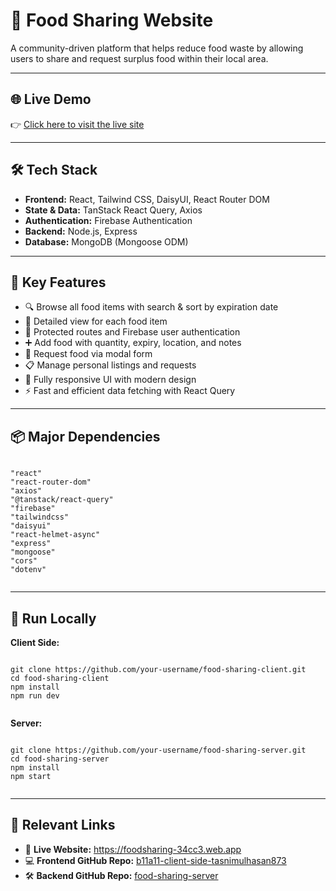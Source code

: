 <!DOCTYPE html>
<html lang="en">
<head>
  <meta charset="UTF-8">
  <title>🍱 Food Sharing Website</title>

</head>
<body>

  <h1>🍱 Food Sharing Website</h1>
  <p>A community-driven platform that helps reduce food waste by allowing users to share and request surplus food within their local area.</p>

  <hr>

  <h2>🌐 Live Demo</h2>
  <p>👉 <a href="https://foodsharing-34cc3.web.app/" target="_blank">Click here to visit the live site</a></p>

  <hr>

  <h2>🛠️ Tech Stack</h2>
  <ul>
    <li><strong>Frontend:</strong> React, Tailwind CSS, DaisyUI, React Router DOM</li>
    <li><strong>State & Data:</strong> TanStack React Query, Axios</li>
    <li><strong>Authentication:</strong> Firebase Authentication</li>
    <li><strong>Backend:</strong> Node.js, Express</li>
    <li><strong>Database:</strong> MongoDB (Mongoose ODM)</li>
  </ul>

  <hr>

  <h2>🔑 Key Features</h2>
  <ul>
    <li>🔍 Browse all food items with search & sort by expiration date</li>
    <li>📝 Detailed view for each food item</li>
    <li>🔐 Protected routes and Firebase user authentication</li>
    <li>➕ Add food with quantity, expiry, location, and notes</li>
    <li>📩 Request food via modal form</li>
    <li>📋 Manage personal listings and requests</li>
    <li>📱 Fully responsive UI with modern design</li>
    <li>⚡ Fast and efficient data fetching with React Query</li>
  </ul>

  <hr>

  <h2>📦 Major Dependencies</h2>
  <pre><code>
"react"
"react-router-dom"
"axios"
"@tanstack/react-query"
"firebase"
"tailwindcss"
"daisyui"
"react-helmet-async"
"express"
"mongoose"
"cors"
"dotenv"
  </code></pre>

  <hr>

  <h2>🚀 Run Locally</h2>
  <p><strong>Client Side:</strong></p>
  <pre><code>
git clone https://github.com/your-username/food-sharing-client.git
cd food-sharing-client
npm install
npm run dev
  </code></pre>

  <p><strong>Server:</strong></p>
  <pre><code>
git clone https://github.com/your-username/food-sharing-server.git
cd food-sharing-server
npm install
npm start
  </code></pre>

  <hr>

  <h2>🔗 Relevant Links</h2>
  <ul>
    <li>🔴 <strong>Live Website:</strong> <a href="https://foodsharing-34cc3.web.app" target="_blank">https://foodsharing-34cc3.web.app</a></li>
    <li>💻 <strong>Frontend GitHub Repo:</strong> <a href="https://github.com/tasnimulhasan873/b11a11-client-side-tasnimulhasan873" target="_blank">b11a11-client-side-tasnimulhasan873</a></li>
    <li>🛠 <strong>Backend GitHub Repo:</strong> <a href="https://github.com/tasnimulhasan873/food-sharing-server" target="_blank">food-sharing-server</a></li>
  </ul>

</body>
</html>



